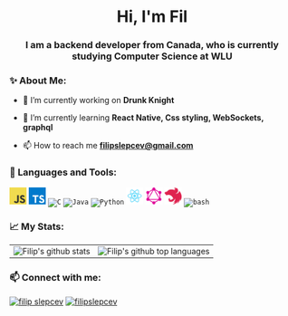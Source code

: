 <h1 align="center">Hi, I'm Fil</h1>
<h3 align="center">I am a backend developer from Canada, who is currently studying Computer Science at WLU</h3>

<h3 align="left">✨ About Me:</h3>

- 🔭 I’m currently working on **Drunk Knight**

- 🌱 I’m currently learning **React Native, Css styling, WebSockets, graphql**

- 📫 How to reach me **filipslepcev@gmail.com**


<h3 align="left">🤖 Languages and Tools:</h3>
<code><img style="width:30px;height:30px;" alt="javascript" src="https://raw.githubusercontent.com/github/explore/80688e429a7d4ef2fca1e82350fe8e3517d3494d/topics/javascript/javascript.png"></code>
<code><img style="width:30px;height:30px;" alt="typescript" src="https://raw.githubusercontent.com/github/explore/80688e429a7d4ef2fca1e82350fe8e3517d3494d/topics/typescript/typescript.png"></code>
<code><img style="width:30px;height:30px;" alt="C" src="https://raw.githubusercontent.com/jmnote/z-icons/master/svg/c.svg"></code>
<code><img style="width:30px;height:30px;" alt="Java" src="https://raw.githubusercontent.com/jmnote/z-icons/master/svg/java.svg"></code>
<code><img style="width:30px;height:30px;" alt="Python" src="https://raw.githubusercontent.com/jmnote/z-icons/master/svg/python.svg"></code>
<code><img style="width:30px;height:30px;" alt="react" src="https://raw.githubusercontent.com/github/explore/80688e429a7d4ef2fca1e82350fe8e3517d3494d/topics/react/react.png"></code>
<code><img style="width:30px;height:30px;" alt="graphql" src="https://raw.githubusercontent.com/github/explore/5c058a388828bb5fde0bcafd4bc867b5bb3f26f3/topics/graphql/graphql.png"></code>
<code><img style="width:30px;height:30px;" alt="nestjs" src="https://raw.githubusercontent.com/devicons/devicon/master/icons/nestjs/nestjs-plain.svg"></code>
<code><img style="width:30px;height:30px;" alt="bash" src="https://raw.githubusercontent.com/jmnote/z-icons/master/svg/bash.svg"></code>

<h3 align="left">📈 My Stats:</h3>
<table>
  <tr>
    <td>
        <img alt="Filip's github stats" src="https://github-readme-stats.vercel.app/api?username=Filip-Slepcev&show_icons=true">
    </td>
    <td>
        <img alt="Filip's github top languages" src="https://github-readme-stats.vercel.app/api/top-langs/?username=Filip-Slepcev&layout=compact">
    </td>
  </tr>
</table>


<h3 align="left">📫 Connect with me:</h3>
<p align="left">
<a href="https://linkedin.com/in/filip-slepcev" target="blank"><img align="center" src="https://raw.githubusercontent.com/rahuldkjain/github-profile-readme-generator/master/src/images/icons/Social/linked-in-alt.svg" alt="filip slepcev" height="30" width="40" /></a>
<a href="https://instagram.com/filipslepcev" target="blank"><img align="center" src="https://raw.githubusercontent.com/rahuldkjain/github-profile-readme-generator/master/src/images/icons/Social/instagram.svg" alt="filipslepcev" height="30" width="40" /></a>
</p>
